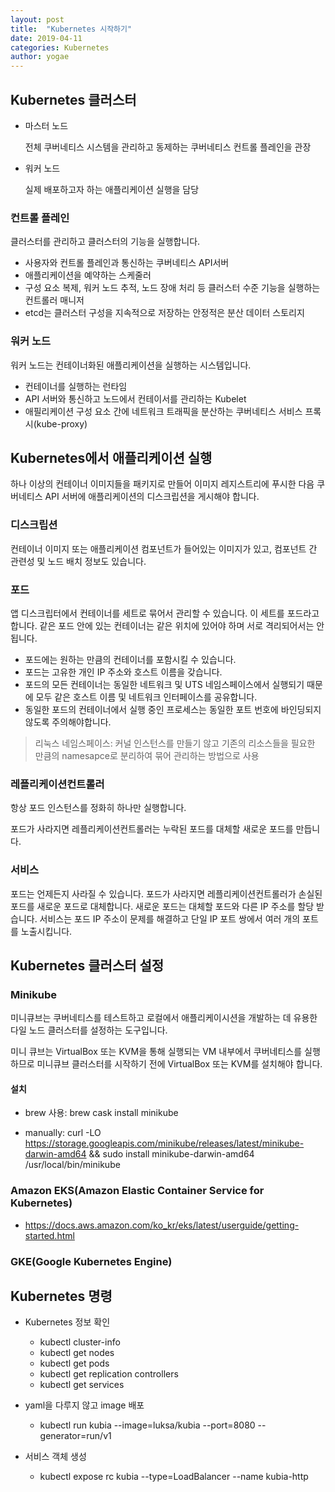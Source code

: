 ```yaml
---
layout: post
title:  "Kubernetes 시작하기"
date: 2019-04-11
categories: Kubernetes
author: yogae
---
```


## Kubernetes 클러스터

- 마스터 노드

  전체 쿠버네티스 시스템을 관리하고 동제하는 쿠버네티스 컨트롤 플레인을 관장

- 워커 노드

  실제 배포하고자 하는 애플리케이션 실행을 담당

### 컨트롤 플레인

클러스터를 관리하고 클러스터의 기능을 실행합니다.

- 사용자와 컨트롤 플레인과 통신하는 쿠버네티스 API서버
- 애플리케이션을 예약하는 스케줄러
- 구성 요소 복제, 워커 노드 추적, 노드 장애 처리 등 클러스터 수준 기능을 실행하는 컨트롤러 매니저
- etcd는 클러스터 구성을 지속적으로 저장하는 안정적은 분산 데이터 스토리지

### 워커 노드

워커 노드는 컨테이너화된 애플리케이션을 실행하는 시스템입니다. 

- 컨테이너를 실행하는 런타임
- API 서버와 통신하고 노드에서 컨테이서를 관리하는 Kubelet
- 애필리케이션 구성 요소 간에 네트워크 트래픽을 분산하는 쿠버네티스 서비스 프록시(kube-proxy)

## Kubernetes에서 애플리케이션 실행

하나 이상의 컨테이너 이미지들을 패키지로 만들어 이미지 레지스트리에 푸시한 다음 쿠버네티스 API 서버에 애플리케이션의 디스크립션을 게시해야 합니다.

### 디스크립션

컨테이너 이미지 또는 애플리케이션 컴포넌트가 들어있는 이미지가 있고, 컴포넌트 간 관련성 및 노드 배치 정보도 있습니다.

### 포드

앱 디스크립터에서 컨테이너를 세트로 묶어서 관리할 수 있습니다. 이 세트를 포드라고 합니다. 같은 포드 안에 있는 컨테이너는 같은 위치에 있어야 하며 서로 격리되어서는 안 됩니다.

- 포드에는 원하는 만큼의 컨테이너를 포함시킬 수 있습니다.
- 포드는 고유한 개인 IP 주소와 호스트 이름을 갖습니다.
- 포드의 모든 컨테이너는 동일한 네트워크 및 UTS 네임스페이스에서 실행되기 때문에 모두 같은 호스트 이름 및 네트워크 인터페이스를 공유합니다.
- 동일한 포드의 컨테이너에서 실행 중인 프로세스는 동일한 포트 번호에 바인딩되지 않도록 주의해야합니다.

> 리눅스 네임스페이스: 커널 인스턴스를 만들기 않고 기존의 리소스들을 필요한 만큼의 namesapce로 분리하여 묶어 관리하는 방법으로 사용

### 레플리케이션컨트롤러

항상 포드 인스턴스를 정화히 하나만 실행합니다.

포드가 사라지면 레플리케이션컨트롤러는 누락된 포드를 대체할 새로운 포드를 만듭니다.

### 서비스

포드는 언제든지 사라질 수 있습니다. 포드가 사라지면 레플리케이션컨트롤러가 손실된 포드를 새로운 포드로 대체합니다. 새로운 포드는 대체할 포드와 다른 IP 주소를 할당 받습니다. 서비스는 포드 IP 주소이 문제를 해결하고 단일 IP 포트 쌍에서 여러 개의 포트를 노출시킵니다.

## Kubernetes 클러스터 설정

### Minikube

미니큐브는 쿠버네티스를 테스트하고 로컬에서 애플리케이시션을 개발하는 데 유용한 다일 노드 클러스터를 설정하는 도구입니다.

미니 큐브는 VirtualBox 또는 KVM을 통해 실행되는 VM 내부에서 쿠버네티스를 실행하므로 미니큐브 클러스터를 시작하기 전에 VirtualBox 또는 KVM를 설치해야 합니다.

#### 설치

- brew 사용: brew cask install minikube

- manually: curl -LO https://storage.googleapis.com/minikube/releases/latest/minikube-darwin-amd64 && sudo install minikube-darwin-amd64 /usr/local/bin/minikube

### Amazon EKS(Amazon Elastic Container Service for Kubernetes)
- https://docs.aws.amazon.com/ko_kr/eks/latest/userguide/getting-started.html
### GKE(Google Kubernetes Engine)

## Kubernetes 명령

- Kubernetes 정보 확인

  - kubectl cluster-info
  - kubectl get nodes
  - kubectl get pods
  - kubectl get replication controllers
  - kubectl get services

- yaml을 다루지 않고 image 배포

  - kubectl run kubia --image=luksa/kubia --port=8080 --generator=run/v1

- 서비스 객체 생성

  - kubectl expose rc kubia --type=LoadBalancer --name kubia-http
